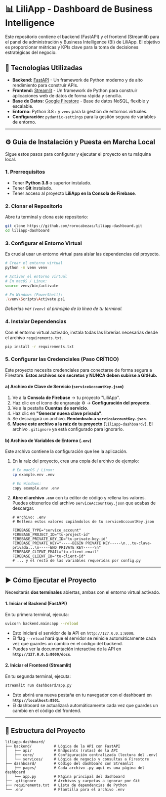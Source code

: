 # 📊 LiliApp - Dashboard de Business Intelligence

Este repositorio contiene el backend (FastAPI) y el frontend (Streamlit) para el panel de administración y Business Intelligence (BI) de LiliApp. El objetivo es proporcionar métricas y KPIs clave para la toma de decisiones estratégicas del negocio.

## 🚀 Tecnologías Utilizadas

-   **Backend:** [FastAPI](https://fastapi.tiangolo.com/) - Un framework de Python moderno y de alto rendimiento para construir APIs.
-   **Frontend:** [Streamlit](https://streamlit.io/) - Un framework de Python para construir aplicaciones web de datos de forma rápida y sencilla.
-   **Base de Datos:** [Google Firestore](https://firebase.google.com/docs/firestore) - Base de datos NoSQL, flexible y escalable.
-   **Entorno:** Python 3.8+ y `venv` para la gestión de entornos virtuales.
-   **Configuración:** `pydantic-settings` para la gestión segura de variables de entorno.

---

## ⚙️ Guía de Instalación y Puesta en Marcha Local

Sigue estos pasos para configurar y ejecutar el proyecto en tu máquina local.

### 1. Prerrequisitos

-   Tener **Python 3.8** o superior instalado.
-   Tener **Git** instalado.
-   Tener acceso al proyecto **LiliApp en la Consola de Firebase**.

### 2. Clonar el Repositorio

Abre tu terminal y clona este repositorio:

```bash
git clone https://github.com/rorocabezas/liliapp-dashboard.git
cd liliapp-dashboard
```

### 3. Configurar el Entorno Virtual

Es crucial usar un entorno virtual para aislar las dependencias del proyecto.

```bash
# Crear el entorno virtual
python -m venv venv

# Activar el entorno virtual
# En macOS / Linux:
source venv/bin/activate

# En Windows (PowerShell):
.\venv\Scripts\Activate.ps1
```

*Deberías ver `(venv)` al principio de la línea de tu terminal.*

### 4. Instalar Dependencias

Con el entorno virtual activado, instala todas las librerías necesarias desde el archivo `requirements.txt`.

```bash
pip install -r requirements.txt
```

### 5. Configurar las Credenciales (Paso CRÍTICO)

Este proyecto necesita credenciales para conectarse de forma segura a Firestore. **Estos archivos son secretos y NUNCA deben subirse a GitHub.**

#### a) Archivo de Clave de Servicio (`serviceAccountKey.json`)

1.  Ve a la **Consola de Firebase** -> tu proyecto "LiliApp".
2.  Haz clic en el ícono de engranaje ⚙️ -> **Configuración del proyecto**.
3.  Ve a la pestaña **Cuentas de servicio**.
4.  Haz clic en **"Generar nueva clave privada"**.
5.  Se descargará un archivo. **Renómbralo a `serviceAccountKey.json`**.
6.  **Mueve este archivo a la raíz de tu proyecto** (`liliapp-dashboard/`). El archivo `.gitignore` ya está configurado para ignorarlo.

#### b) Archivo de Variables de Entorno (`.env`)

Este archivo contiene la configuración que lee la aplicación.

1.  En la raíz del proyecto, crea una copia del archivo de ejemplo:

    ```bash
    # En macOS / Linux:
    cp example.env .env

    # En Windows:
    copy example.env .env
    ```

2.  **Abre el archivo `.env`** con tu editor de código y rellena los valores. Puedes obtenerlos del archivo `serviceAccountKey.json` que acabas de descargar.

    ```dotenv
    # Archivo: .env
    # Rellena estos valores copiándolos de tu serviceAccountKey.json

    FIREBASE_TYPE="service_account"
    FIREBASE_PROJECT_ID="tu-project-id"
    FIREBASE_PRIVATE_KEY_ID="tu-private-key-id"
    FIREBASE_PRIVATE_KEY="-----BEGIN PRIVATE KEY-----\n...tu-clave-privada...\n-----END PRIVATE KEY-----\n"
    FIREBASE_CLIENT_EMAIL="tu-client-email"
    FIREBASE_CLIENT_ID="tu-client-id"
    # ... y el resto de las variables requeridas por config.py
    ```

---

## ▶️ Cómo Ejecutar el Proyecto

Necesitarás **dos terminales** abiertas, ambas con el entorno virtual activado.

#### 1. Iniciar el Backend (FastAPI)

En tu primera terminal, ejecuta:

```bash
uvicorn backend.main:app --reload
```

-   Esto iniciará el servidor de la API en `http://127.0.0.1:8000`.
-   El flag `--reload` hará que el servidor se reinicie automáticamente cada vez que guardes un cambio en el código del backend.
-   Puedes ver la documentación interactiva de la API en **`http://127.0.0.1:8000/docs`**.

#### 2. Iniciar el Frontend (Streamlit)

En tu segunda terminal, ejecuta:

```bash
streamlit run dashboard/app.py
```

-   Esto abrirá una nueva pestaña en tu navegador con el dashboard en **`http://localhost:8501`**.
-   El dashboard se actualizará automáticamente cada vez que guardes un cambio en el código del frontend.

---

## 📂 Estructura del Proyecto

```
liliapp-dashboard/
├── backend/          # Lógica de la API con FastAPI
│   ├── api/          # Endpoints (rutas) de la API
│   ├── core/         # Configuración centralizada (lectura del .env)
│   └── services/     # Lógica de negocio y consultas a Firestore
├── dashboard/        # Código del dashboard con Streamlit
│   ├── pages/        # Cada archivo .py aquí es una página del dashboard
│   └── app.py        # Página principal del dashboard
├── .gitignore        # Archivos y carpetas a ignorar por Git
├── requirements.txt  # Lista de dependencias de Python
└── .env              # Plantilla para el archivo .env
```